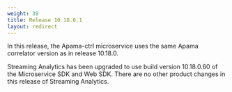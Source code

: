 ```yaml
---
weight: 39
title: Release 10.18.0.1
layout: redirect
---
```

<!-- Question:
What to do about this separate topic for the 10.18.0.1 fix? Remove it?
The info on the SDK build version is now in the 10.17 release notes (and will thus get copied into 10_18_0.md). -->

In this release, the Apama-ctrl microservice uses the same Apama correlator version as in release 10.18.0.

Streaming Analytics has been upgraded to use build version 10.18.0.60 of the Microservice SDK and Web SDK.
There are no other product changes in this release of Streaming Analytics.
